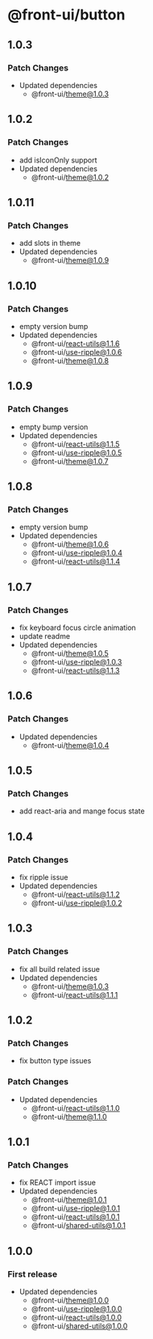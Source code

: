 # @front-ui/button

## 1.0.3

### Patch Changes

- Updated dependencies
  - @front-ui/theme@1.0.3

## 1.0.2

### Patch Changes

- add isIconOnly support
- Updated dependencies
  - @front-ui/theme@1.0.2

## 1.0.11

### Patch Changes

- add slots in theme
- Updated dependencies
  - @front-ui/theme@1.0.9

## 1.0.10

### Patch Changes

- empty version bump
- Updated dependencies
  - @front-ui/react-utils@1.1.6
  - @front-ui/use-ripple@1.0.6
  - @front-ui/theme@1.0.8

## 1.0.9

### Patch Changes

- empty bump version
- Updated dependencies
  - @front-ui/react-utils@1.1.5
  - @front-ui/use-ripple@1.0.5
  - @front-ui/theme@1.0.7

## 1.0.8

### Patch Changes

- empty version bump
- Updated dependencies
  - @front-ui/theme@1.0.6
  - @front-ui/use-ripple@1.0.4
  - @front-ui/react-utils@1.1.4

## 1.0.7

### Patch Changes

- fix keyboard focus circle animation
- update readme
- Updated dependencies
  - @front-ui/theme@1.0.5
  - @front-ui/use-ripple@1.0.3
  - @front-ui/react-utils@1.1.3

## 1.0.6

### Patch Changes

- Updated dependencies
  - @front-ui/theme@1.0.4

## 1.0.5

### Patch Changes

- add react-aria and mange focus state

## 1.0.4

### Patch Changes

- fix ripple issue
- Updated dependencies
  - @front-ui/react-utils@1.1.2
  - @front-ui/use-ripple@1.0.2

## 1.0.3

### Patch Changes

- fix all build related issue
- Updated dependencies
  - @front-ui/theme@1.0.3
  - @front-ui/react-utils@1.1.1

## 1.0.2

### Patch Changes

- fix button type issues

### Patch Changes

- Updated dependencies
  - @front-ui/react-utils@1.1.0
  - @front-ui/theme@1.1.0

## 1.0.1

### Patch Changes

- fix REACT import issue
- Updated dependencies
  - @front-ui/theme@1.0.1
  - @front-ui/use-ripple@1.0.1
  - @front-ui/react-utils@1.0.1
  - @front-ui/shared-utils@1.0.1

## 1.0.0

### First release

- Updated dependencies
  - @front-ui/theme@1.0.0
  - @front-ui/use-ripple@1.0.0
  - @front-ui/react-utils@1.0.0
  - @front-ui/shared-utils@1.0.0
